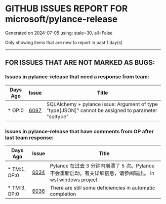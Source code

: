 
# GITHUB ISSUES REPORT FOR microsoft/pylance-release


Generated on 2024-07-05 using: stale=30, all=False


Only showing items that are new to report in past 1 day(s)


---

## FOR ISSUES THAT ARE NOT MARKED AS BUGS:


### Issues in pylance-release that need a response from team:

| Days Ago | Issue | Title |
| --- | --- | --- |
 | \* OP:0  |[6097](https://github.com/microsoft/pylance-release/issues/6097 "SQLAlchemy + pylance issue: Argument of type &quot;type[JSON]&quot; cannot be assigned to parameter &quot;sqltype&quot;")  |SQLAlchemy + pylance issue: Argument of type "type[JSON]" cannot be assigned to parameter "sqltype" |

### Issues in pylance-release that have comments from OP after last team response:

| Days Ago | Issue | Title |
| --- | --- | --- |
 | \* TM:1, OP:0  |[6034](https://github.com/microsoft/pylance-release/issues/6034 "Pylance 在过去 3 分钟内崩溃了 5 次。Pylance 不会重新启动。有关详细信息，请参阅输出。 in wsl windows project")  |Pylance 在过去 3 分钟内崩溃了 5 次。Pylance 不会重新启动。有关详细信息，请参阅输出。 in wsl windows project |
 | \* TM:3, OP:0  |[6036](https://github.com/microsoft/pylance-release/issues/6036 "There are still some deficiencies in automatic completion")  |There are still some deficiencies in automatic completion |
